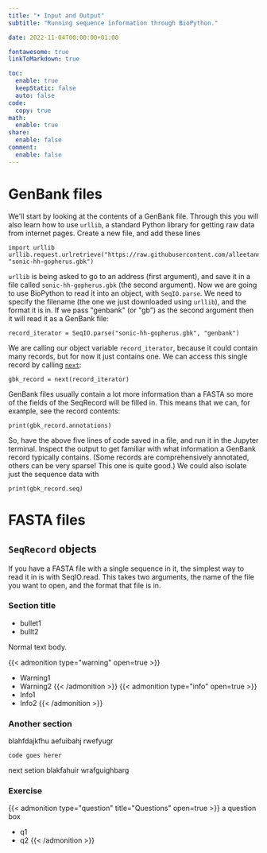 ```yaml
---
title: "• Input and Output"
subtitle: "Running sequence information through BioPython."

date: 2022-11-04T00:00:00+01:00

fontawesome: true
linkToMarkdown: true

toc:
  enable: true
  keepStatic: false
  auto: false
code:
  copy: true
math:
  enable: true
share:
  enable: false
comment:
  enable: false
---
```


# GenBank files
We'll start by looking at the contents of a GenBank file. Through this you will also learn how to use `urllib`, a standard Python library for getting raw data from internet pages. Create a new file, and add these lines

```
import urllib
urllib.request.urlretrieve("https://raw.githubusercontent.com/alleetanner/biopython/main/resources/sonichh_gopherus.gbk", "sonic-hh-gopherus.gbk")
```

`urllib` is being asked to go to an address (first argument), and save it in a file called `sonic-hh-gopherus.gbk` (the second argument). Now we are going to use BioPython to read it into an object, with `SeqIO.parse`. We need to specify the filename (the one we just downloaded using `urllib`), and the format it is in. If we pass "genbank" (or "gb") as the second argument then it will read it as a GenBank file:

```
record_iterator = SeqIO.parse("sonic-hh-gopherus.gbk", "genbank")
```

We are calling our object variable `record_iterator`, because it could contain many records, but for now it just contains one. We can access this single record by calling [`next`](https://docs.python.org/3/library/functions.html#next):

```
gbk_record = next(record_iterator)
```

GenBank files usually contain a lot more information than a FASTA so more of the fields of the SeqRecord will be filled in. This means that we can, for example, see the record contents:

```
print(gbk_record.annotations)
```
So, have the above five lines of code saved in a file, and run it in the Jupyter terminal. Inspect the output to get familiar with what information a GenBank record typically contains. (Some records are comprehensively annotated, others can be very sparse! This one is quite good.) We could also isolate just the sequence data with

```
print(gbk_record.seq)
```








# FASTA files
## `SeqRecord` objects

If you have a FASTA file with a single sequence in it, the simplest way to read it in is with SeqIO.read. This takes two arguments, the name of the file you want to open, and the format that file is in.

### Section title
* bullet1
* bullt2

Normal text body.

{{< admonition type="warning" open=true >}}
- Warning1
- Warning2
{{< /admonition >}}
{{< admonition type="info" open=true >}}
- Info1
- Info2
{{< /admonition >}}

### Another section
blahfdajkfhu aefuibahj rwefyugr

```
code goes herer
```
next setion blakfahuir wrafguighbarg

### Exercise
{{< admonition type="question" title="Questions" open=true >}}
a question box
- q1
- q2
{{< /admonition >}}
